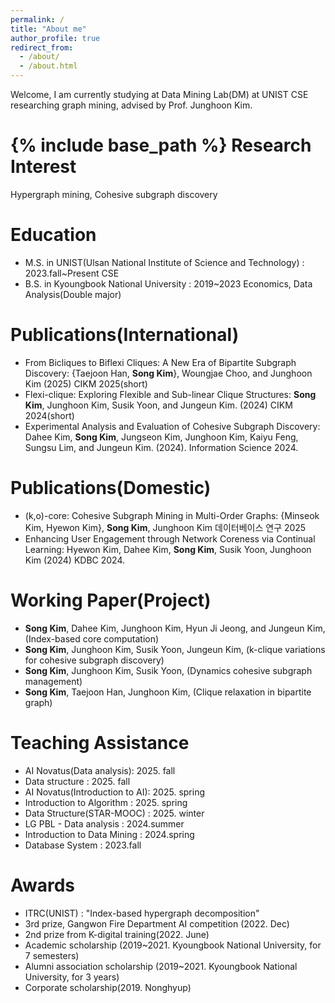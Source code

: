 ```yaml
---
permalink: /
title: "About me"
author_profile: true
redirect_from: 
  - /about/
  - /about.html
---
```



Welcome, I am currently studying at Data Mining Lab(DM) at UNIST CSE researching graph mining, advised by Prof. Junghoon Kim.



{% include base_path %}
Research Interest
======
Hypergraph mining, Cohesive subgraph discovery

Education
======
* M.S. in UNIST(Ulsan National Institute of Science and Technology) : 2023.fall~Present CSE
* B.S. in Kyoungbook National University : 2019~2023 Economics, Data Analysis(Double major)


Publications(International)
======
- From Bicliques to Biflexi Cliques: A New Era of Bipartite Subgraph Discovery: {Taejoon Han, **Song Kim**}, Woungjae Choo, and Junghoon Kim  (2025) CIKM 2025(short)
- Flexi-clique: Exploring Flexible and Sub-linear Clique Structures: **Song Kim**, Junghoon Kim, Susik Yoon, and Jungeun Kim. (2024) CIKM 2024(short)
- Experimental Analysis and Evaluation of Cohesive Subgraph Discovery: Dahee Kim, **Song Kim**, Jungseon Kim, Junghoon Kim, Kaiyu Feng, Sungsu Lim, and Jungeun Kim. (2024). Information Science 2024.

  
Publications(Domestic)
======
- (k,o)-core: Cohesive Subgraph Mining in Multi-Order Graphs: {Minseok Kim, Hyewon Kim}, **Song Kim**, Junghoon Kim 데이터베이스 연구 2025
-  Enhancing User Engagement through Network Coreness via Continual Learning: Hyewon Kim, Dahee Kim, **Song Kim**, Susik Yoon, Junghoon Kim (2024) KDBC 2024.


Working Paper(Project)
======
- **Song Kim**, Dahee Kim, Junghoon Kim, Hyun Ji Jeong, and Jungeun Kim, (Index-based core computation)
- **Song Kim**, Junghoon Kim, Susik Yoon, Jungeun Kim, (k-clique variations for cohesive subgraph discovery)
- **Song Kim**, Junghoon Kim, Susik Yoon, (Dynamics cohesive subgraph management)
- **Song Kim**, Taejoon Han, Junghoon Kim, (Clique relaxation in bipartite graph)


Teaching Assistance
======
* AI Novatus(Data analysis): 2025. fall
* Data structure : 2025. fall
* AI Novatus(Introduction to AI): 2025. spring
* Introduction to Algorithm : 2025. spring
* Data Structure(STAR-MOOC) : 2025. winter 
* LG PBL - Data analysis : 2024.summer
* Introduction to Data Mining : 2024.spring
* Database System : 2023.fall


Awards
======
* ITRC(UNIST) : "Index-based hypergraph decomposition"
* 3rd prize, Gangwon Fire Department AI competition (2022. Dec)
* 2nd prize from K-digital training(2022. June)
* Academic scholarship (2019~2021. Kyoungbook National University, for 7 semesters)
* Alumni association scholarship (2019~2021. Kyoungbook National University, for 3 years)
* Corporate scholarship(2019. Nonghyup) 



